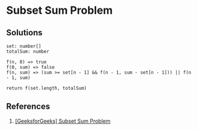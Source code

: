 # Subset Sum Problem

## Solutions

```text
set: number[]
totalSum: number

f(n, 0) => true
f(0, sum) => false
f(n, sum) => (sum >= set[n - 1] && f(n - 1, sum - set[n - 1])) || f(n - 1, sum)

return f(set.length, totalSum)
```

## References

1. [[GeeksforGeeks] Subset Sum Problem](https://www.geeksforgeeks.org/subset-sum-problem-dp-25/)
